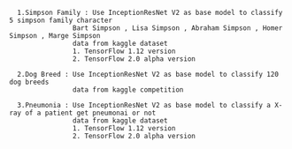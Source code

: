 
      1.Simpson Family : Use InceptionResNet V2 as base model to classify 5 simpson family character
                    Bart Simpson , Lisa Simpson , Abraham Simpson , Homer Simpson , Marge Simpson
                    data from kaggle dataset
                    1. TensorFlow 1.12 version
                    2. TensorFlow 2.0 alpha version

      2.Dog Breed : Use InceptionResNet V2 as base model to classify 120 dog breeds
                    data from kaggle competition
                    
      3.Pneumonia : Use InceptionResNet V2 as base model to classify a X-ray of a patient get pneumonai or not
                    data from kaggle dataset
                    1. TensorFlow 1.12 version
                    2. TensorFlow 2.0 alpha version
